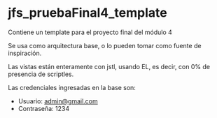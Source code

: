 # jfs_pruebaFinal4_template
Contiene un template para el proyecto final del módulo 4

Se usa como arquitectura base, o lo pueden tomar como fuente de inspiración.

Las vistas están enteramente con jstl, usando EL, es decir, con 0% de presencia de scriptles.

Las credenciales ingresadas en la base son:
+ Usuario: admin@gmail.com
+ Contraseña: 1234
